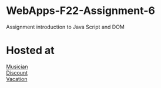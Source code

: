 # WebApps-F22-Assignment-6
Assignment introduction to Java Script and DOM
# Hosted at 
[Musician](https://44-563-web-apps-f22.github.io/44563-webapps-assignment-6-harithareddy630/musician.html)<br>
[Discount](https://44-563-web-apps-f22.github.io/44563-webapps-assignment-6-harithareddy630/discount.html)<br>
[Vacation](https://44-563-web-apps-f22.github.io/44563-webapps-assignment-6-harithareddy630/vacation.html)<br> 
